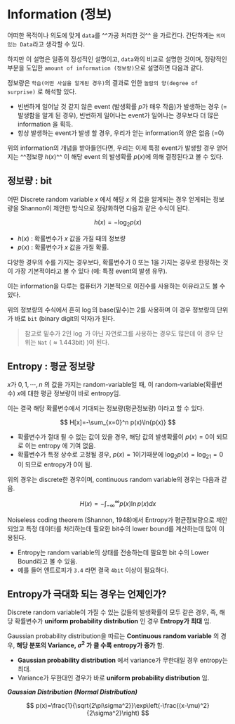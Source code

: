 # Information (정보)

어떠한 목적이나 의도에 맞게 `data`를 ^^가공 처리한 것^^ 을 가르킨다. 간단하게는 `의미있는 Data`라고 생각할 수 있다.  
  
하지만 이 설명은 일종의 정성적인 설명이고, `data`와의 비교로 설명한 것이며, 정량적인 부분을 도입한 `amount of information (정보량)`으로 설명하면 다음과 같다.  
  
정보량은 `학습(어떤 사실을 알게된 경우)`의 결과로 인한 `놀람의 양(degree of surprise)` 로 해석할 있다.

- 빈번하게 일어날 것 같지 않은 event (발생확률 $p$가 매우 작음)가 발생하는 경우 (=발생함을 알게 된 경우), 빈번하게 일어나는 event가 일어나는 경우보다 더 많은 information 을 획득.
- 항상 발생하는 event가 발생 할 경우, 우리가 얻는 information의 양은 없음 (=0)

위의 information의 개념을 받아들인다면, 우리는 이제 특정 event가 발생할 경우 얻어지는 ^^정보량 $h(x)$^^ 이 해당 event 의 발생확률 $p(x)$에 의해 결정된다고 볼 수 있다.

## 정보량 : bit

어떤 Discrete random variable $x$ 에서 해당 $x$ 의 값을 알게되는 경우 얻게되는 정보량을 Shannon이 제안한 방식으로 정량화하면 다음과 같은 수식이 된다.

$$
h(x)=-\log_2p(x)
$$

- $h(x)$ : 확률변수가 $x$ 값을 가질 때의 정보량
- $p(x)$ : 확률변수가 $x$ 값을 가질 확률.

다양한 경우의 수를 가지는 경우보다, 확률변수가 0 또는 1을 가지는 경우로 한정하는 것이 가장 기본적이라고 볼 수 있다 (예: 특정 event의 발생 유무).

이는 information을 다루는 컴퓨터가 기본적으로 이진수를 사용하는 이유라고도 볼 수 있다.

위의 정보량의 수식에서 흔히 $\log$의 base(밑수)는 2를 사용하며 이 경우 정보량의 단위가 바로 `bit` (binary digit의 약자)가 된다.

> 참고로 밑수가 2인 $\log$ 가 아닌 자연로그를 사용하는 경우도 많은데 이 경우 단위는 `Nat` ($\approx 1.443\text{bit}$) )이 된다.

## Entropy : 평균 정보량

$x$가 $0,1,\cdots,n$ 의 값을 가지는 random-variable일 때, 
이 random-variable(확률변수) $x$에 대한 평균 정보량이 바로 entropy임. 

이는 결국 해당 확률변수에서 기대되는 정보량(평균정보량) 이라고 할 수 있다.

$$
H[x]=-\sum_{x=0}^n p(x)\ln{p(x)}
$$

- 확률변수가 절대 될 수 없는 값이 있을 경우, 해당 값의 발생확률이 $p(x)=0$이 되므로 이는 entropy 에 기여 없음.
- 확률변수가 특정 상수로 고정될 경우, $p(x)=1$이기때문에 $\log_2p(x)=\log_21=0$이 되므로 entropy가 0이 됨.

위의 경우는 discrete한 경우이며, continuous random variable의 경우는 다음과 같음.

$$
H(x)=-\int_{-\infty}^{\infty}p(x)\ln{p(x)}dx
$$

Noiseless coding theorem (Shannon, 1948)에서 Entropy가 평균정보량으로 제안되었고 특정 데이터를 처리하는데 필요한 bit수의 lower bound를 계산하는데 많이 이용된다.

- Entropy는 random variable의 상태를 전송하는데 필요한 bit 수의 Lower Bound라고 볼 수 있음.
- 예를 들어 엔트로피가 `3.4` 라면 결국 `4bit` 이상이 필요하다.

## Entropy가 극대화 되는 경우는 언제인가?

Discrete random variable이 가질 수 있는 값들의 발생확률이 모두 같은 경우, 
즉, 해당 확률변수가 **uniform probability distribution** 인 경우 **Entropy가 최대** 임.

Gaussian probability distribution을 따르는 **Continuous random variable** 의 경우, **해당 분포의 Variance, $\sigma^2$ 가 클 수록** **entropy가 증가** 함.

- **Gaussian probability distribution** 에서 variance가 무한대일 경우 entropy는 최대.
- Variance가 무한대인 경우가 바로 **uniform probability distribution** 임.

***Gaussian Distribution (Normal Distribution)***

$$
p(x)=\frac{1}{\sqrt{2\pi\sigma^2}}\exp\left(-\frac{(x-\mu)^2}{2\sigma^2}\right)
$$

